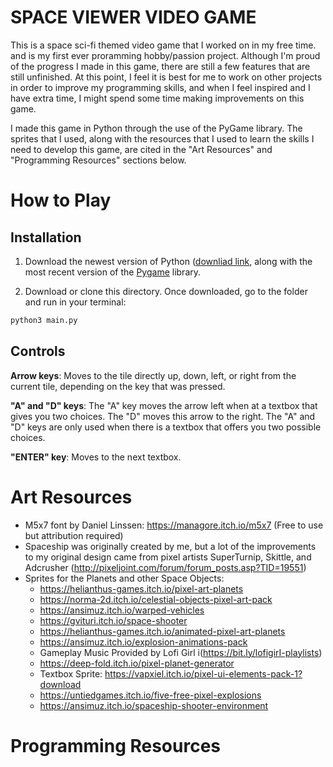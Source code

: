 # **SPACE VIEWER VIDEO GAME**

This is a space sci-fi themed video game that I worked on in my free time. and is my first 
ever proramming hobby/passion project. Although I'm proud of the progress I made in this game,
there are still a few features that are still unfinished. At this point, I feel it is best
for me to work on other projects in order to improve my programming skills, and when I feel
inspired and I have extra time, I might spend some time making improvements on this game.

I made this game in Python through the use of the PyGame library. The sprites that I used, along
with the resources that I used to learn the skills I need to develop this game, are cited in the
"Art Resources" and "Programming Resources" sections below.

# **How to Play**

## **Installation**

1. Download the newest version of Python ([downliad link](https://www.python.org/downloads/),
   along with the most recent version of the [Pygame](https://www.pygame.org/news) library.

2. Download or clone this directory. Once downloaded, go to the folder and run in your terminal:

```sh
python3 main.py
```

## **Controls**

**Arrow keys**: Moves to the tile directly up, down, left, or right from the current tile, depending
			on the key that was pressed.

**"A" and "D" keys**: The "A" key moves the arrow left when at a textbox that gives you two choices.
				  The "D" moves this arrow to the right. The "A" and "D" keys are only used
				  when there is a textbox that offers you two possible choices.

**"ENTER" key**: Moves to the next textbox.

# **Art Resources**

*	M5x7 font by Daniel Linssen: https://managore.itch.io/m5x7 
    (Free to use but attribution required)
*	Spaceship was originally created by me, but a lot of the improvements 
    to my original design came from pixel artists SuperTurnip, Skittle, 
	and Adcrusher (http://pixeljoint.com/forum/forum_posts.asp?TID=19551)
*	Sprites for the Planets and other Space Objects: 
	*	https://helianthus-games.itch.io/pixel-art-planets
	*	https://norma-2d.itch.io/celestial-objects-pixel-art-pack
	*	https://ansimuz.itch.io/warped-vehicles
	*	https://gvituri.itch.io/space-shooter
	*	https://helianthus-games.itch.io/animated-pixel-art-planets
	*	https://ansimuz.itch.io/explosion-animations-pack
	*	Gameplay Music Provided by Lofi Girl i(https://bit.ly/lofigirI-playlists)
	*	https://deep-fold.itch.io/pixel-planet-generator
	*	Textbox Sprite: https://vapxiel.itch.io/pixel-ui-elements-pack-1?download
	*	https://untiedgames.itch.io/five-free-pixel-explosions
	*	https://ansimuz.itch.io/spaceship-shooter-environment

# **Programming Resources**



